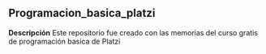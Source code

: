 ## Programacion_basica_platzi

**Descripción**
Este repositorio fue creado con las memorias del curso gratis de programación basica de Platzi
